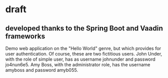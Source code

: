 # draft

## developed thanks to the Spring Boot and Vaadin frameworks

Demo web application on the "Hello World" genre, but which provides for user authentication.
Of course, these are two fictitious users.
John Under, with the role of simple user, has as username johnunder and password jo4nun6e5.
Amy Boss, with the administrator role, has the username amyboss and password amyb055.
